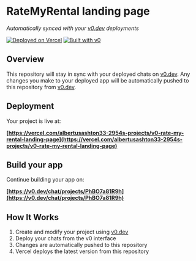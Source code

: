 # RateMyRental landing page

*Automatically synced with your [v0.dev](https://v0.dev) deployments*

[![Deployed on Vercel](https://img.shields.io/badge/Deployed%20on-Vercel-black?style=for-the-badge&logo=vercel)](https://vercel.com/albertusashton33-2954s-projects/v0-rate-my-rental-landing-page)
[![Built with v0](https://img.shields.io/badge/Built%20with-v0.dev-black?style=for-the-badge)](https://v0.dev/chat/projects/PhBO7a81R9h)

## Overview

This repository will stay in sync with your deployed chats on [v0.dev](https://v0.dev).
Any changes you make to your deployed app will be automatically pushed to this repository from [v0.dev](https://v0.dev).

## Deployment

Your project is live at:

**[https://vercel.com/albertusashton33-2954s-projects/v0-rate-my-rental-landing-page](https://vercel.com/albertusashton33-2954s-projects/v0-rate-my-rental-landing-page)**

## Build your app

Continue building your app on:

**[https://v0.dev/chat/projects/PhBO7a81R9h](https://v0.dev/chat/projects/PhBO7a81R9h)**

## How It Works

1. Create and modify your project using [v0.dev](https://v0.dev)
2. Deploy your chats from the v0 interface
3. Changes are automatically pushed to this repository
4. Vercel deploys the latest version from this repository